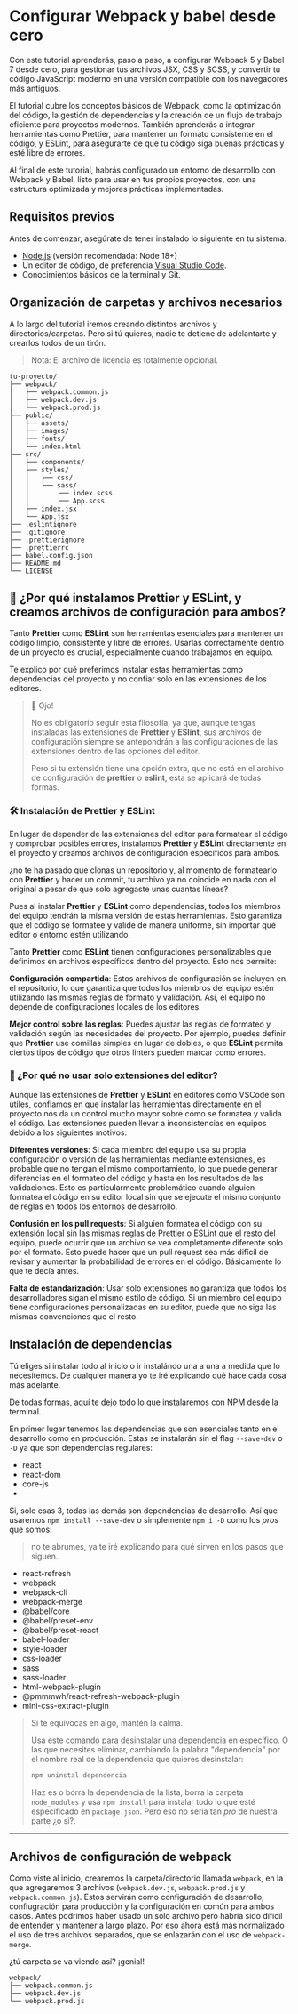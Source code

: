 # Configurar Webpack y babel desde cero

Con este tutorial aprenderás, paso a paso, a configurar Webpack 5 y Babel 7 desde cero, para gestionar tus archivos JSX, CSS y SCSS, y convertir tu código JavaScript moderno en una versión compatible con los navegadores más antiguos.

El tutorial cubre los conceptos básicos de Webpack, como la optimización del código, la gestión de dependencias y la creación de un flujo de trabajo eficiente para proyectos modernos. También aprenderás a integrar herramientas como Prettier, para mantener un formato consistente en el código, y ESLint, para asegurarte de que tu código siga buenas prácticas y esté libre de errores.

Al final de este tutorial, habrás configurado un entorno de desarrollo con Webpack y Babel, listo para usar en tus propios proyectos, con una estructura optimizada y mejores prácticas implementadas.

## Requisitos previos

Antes de comenzar, asegúrate de tener instalado lo siguiente en tu sistema:

- [Node.js](https://nodejs.org/) (versión recomendada: Node 18+)
- Un editor de código, de preferencia [Visual Studio Code](https://code.visualstudio.com/).
- Conocimientos básicos de la terminal y Git.

## Organización de carpetas y archivos necesarios

A lo largo del tutorial iremos creando distintos archivos y directorios/carpetas. Pero si tú quieres, nadie te detiene de adelantarte y crearlos todos de un tirón.

> Nota: El archivo de licencia es totalmente opcional.

```
tu-proyecto/
├── webpack/
│   ├── webpack.common.js
│   ├── webpack.dev.js
│   └── webpack.prod.js
├── public/
│   ├── assets/
│   ├── images/
│   ├── fonts/
│   └── index.html
├── src/
│   ├── components/
│   ├── styles/
│   │   ├── css/
│   │   └── sass/
│   │       ├── index.scss
│   │       └── App.scss
│   ├── index.jsx
│   └── App.jsx
├── .eslintignore
├── .gitignore
├── .prettierignore
├── .prettierrc
├── babel.config.json
├── README.md
└── LICENSE
```

## 📌 ¿Por qué instalamos Prettier y ESLint, y creamos archivos de configuración para ambos?

Tanto **Prettier** como **ESLint** son herramientas esenciales para mantener un código limpio, consistente y libre de errores. Usarlas correctamente dentro de un proyecto es crucial, especialmente cuando trabajamos en equipo. 

Te explico por qué preferimos instalar estas herramientas como dependencias del proyecto y no confiar solo en las extensiones de los editores.

>👀 Ojo!
>
> No es obligatorio seguir esta filosofía, ya que, aunque tengas instaladas las extensiones de **Prettier** y **ESlint**, sus archivos de configuración siempre se antepondrán a las configuraciones de las extensiones dentro de las opciones del editor.
>
> Pero si tu extensión tiene una opción extra, que no está en el archivo de configuración de **prettier** o **eslint**, esta se aplicará de todas formas.

### 🛠 Instalación de Prettier y ESLint

En lugar de depender de las extensiones del editor para formatear el código y comprobar posibles errores, instalamos **Prettier** y **ESLint** directamente en el proyecto y creamos archivos de configuración específicos para ambos.

¿no te ha pasado que clonas un repositorio y, al momento de formatearlo con **Prettier** y hacer un commit, tu archivo ya no coincide en nada con el original a pesar de que solo agregaste unas cuantas líneas?

Pues al instalar **Prettier** y **ESLint** como dependencias, todos los miembros del equipo tendrán la misma versión de estas herramientas. Esto garantiza que el código se formatee y valide de manera uniforme, sin importar qué editor o entorno estén utilizando. 

Tanto **Prettier** como **ESLint** tienen configuraciones personalizables que definimos en archivos específicos dentro del proyecto. Esto nos permite:

**Configuración compartida**: Estos archivos de configuración se incluyen en el repositorio, lo que garantiza que todos los miembros del equipo estén utilizando las mismas reglas de formato y validación. Así, el equipo no depende de configuraciones locales de los editores.

**Mejor control sobre las reglas**: Puedes ajustar las reglas de formateo y validación según las necesidades del proyecto. Por ejemplo, puedes definir que **Prettier** use comillas simples en lugar de dobles, o que **ESLint** permita ciertos tipos de código que otros linters pueden marcar como errores.

### 🚫 ¿Por qué no usar solo extensiones del editor?
Aunque las extensiones de **Prettier** y **ESLint** en editores como VSCode son útiles, confiamos en que instalar las herramientas directamente en el proyecto nos da un control mucho mayor sobre cómo se formatea y valida el código. Las extensiones pueden llevar a inconsistencias en equipos debido a los siguientes motivos:

**Diferentes versiones**: Si cada miembro del equipo usa su propia configuración o versión de las herramientas mediante extensiones, es probable que no tengan el mismo comportamiento, lo que puede generar diferencias en el formateo del código y hasta en los resultados de las validaciones. Esto es particularmente problemático cuando alguien formatea el código en su editor local sin que se ejecute el mismo conjunto de reglas en todos los entornos de desarrollo.

**Confusión en los pull requests**: Si alguien formatea el código con su extensión local sin las mismas reglas de Prettier o ESLint que el resto del equipo, puede ocurrir que un archivo se vea completamente diferente solo por el formato. Esto puede hacer que un pull request sea más difícil de revisar y aumentar la probabilidad de errores en el código. Básicamente lo que te decía antes.

**Falta de estandarización**: Usar solo extensiones no garantiza que todos los desarrolladores sigan el mismo estilo de código. Si un miembro del equipo tiene configuraciones personalizadas en su editor, puede que no siga las mismas convenciones que el resto.


## Instalación de dependencias

Tú eliges si instalar todo al inicio o ir instalándo una a una a medida que lo necesitemos. De cualquier manera yo te iré explicando qué hace cada cosa más adelante.

De todas formas, aquí te dejo todo lo que instalaremos con NPM desde la terminal.

En primer lugar tenemos las dependencias que son esenciales tanto en el desarrollo como en producción. Estas se instalarán sin el flag `--save-dev` o `-D` ya que son dependencias regulares:

- react
- react-dom
- core-js
- 
Si, solo esas 3, todas las demás son dependencias de desarrollo. Así que usaremos `npm install --save-dev` o simplemente `npm i -D` como los _pros_ que somos:

> no te abrumes, ya te iré explicando para qué sirven en los pasos que siguen.

- react-refresh
- webpack
- webpack-cli
- webpack-merge
- @babel/core
- @babel/preset-env
- @babel/preset-react
- babel-loader
- style-loader
- css-loader
- sass
- sass-loader
- html-webpack-plugin
- @pmmmwh/react-refresh-webpack-plugin
- mini-css-extract-plugin

> Si te equivocas en algo, mantén la calma. 
> 
> Usa este comando para desinstalar una dependencia en específico. O las que necesites eliminar, cambiando la palabra "dependencia" por el nombre real de la dependencia que quieres desinstalar:
>```bash
>npm uninstal dependencia
>```
> Haz es o borra la dependencia de la lista, borra la carpeta `node_modules` y usa `npm install` para instalar todo lo que esté especificado en `package.json`. Pero eso no sería tan _pro_ de nuestra parte ¿o si?.

***

## Archivos de configuración de webpack

Como viste al inicio, crearemos la carpeta/directorio llamada `webpack`, en la que agregaremos 3 archivos (`webpack.dev.js`, `webpack.prod.js` y `webpack.common.js`). Estos servirán como configuración de desarrollo, confiugración para producción y la configuración en común para ambos casos.
Antes podrímos haber usado un solo archivo pero habría sido dificil de entender y mantener a largo plazo. Por eso ahora está más normalizado el uso de tres archivos separados, que se enlazarán con el uso de `webpack-merge`.

¿tú carpeta se va viendo así? ¡genial!
```
webpack/
├── webpack.common.js
├── webpack.dev.js
└── webpack.prod.js
```